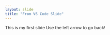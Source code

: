 ```yaml
---
layout: slide
title: "From VS Code Slide"
---
```

This is my first slide
Use the left arrow to go back!
